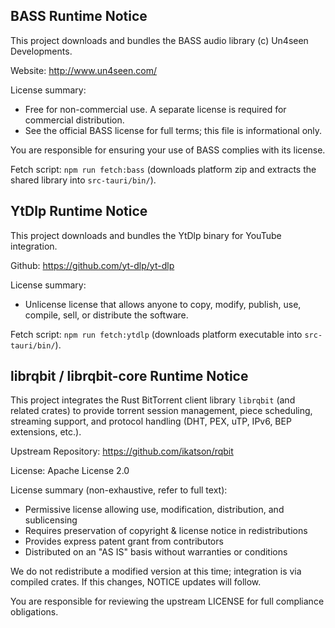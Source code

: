 ## BASS Runtime Notice

This project downloads and bundles the BASS audio library (c) Un4seen Developments.

Website: http://www.un4seen.com/

License summary:
* Free for non-commercial use. A separate license is required for commercial distribution.
* See the official BASS license for full terms; this file is informational only.

You are responsible for ensuring your use of BASS complies with its license.

Fetch script: `npm run fetch:bass` (downloads platform zip and extracts the shared library into `src-tauri/bin/`).

## YtDlp Runtime Notice

This project downloads and bundles the YtDlp binary for YouTube integration.

Github: https://github.com/yt-dlp/yt-dlp

License summary:
* Unlicense license that allows anyone to copy, modify, publish, use, compile, sell, or
distribute the software.

Fetch script: `npm run fetch:ytdlp` (downloads platform executable into `src-tauri/bin/`).

## librqbit / librqbit-core Runtime Notice

This project integrates the Rust BitTorrent client library `librqbit` (and related crates) to provide torrent session management, piece scheduling, streaming support, and protocol handling (DHT, PEX, uTP, IPv6, BEP extensions, etc.).

Upstream Repository: https://github.com/ikatson/rqbit

License: Apache License 2.0

License summary (non-exhaustive, refer to full text):
* Permissive license allowing use, modification, distribution, and sublicensing
* Requires preservation of copyright & license notice in redistributions
* Provides express patent grant from contributors
* Distributed on an "AS IS" basis without warranties or conditions

We do not redistribute a modified version at this time; integration is via compiled crates. If this changes, NOTICE updates will follow.

You are responsible for reviewing the upstream LICENSE for full compliance obligations.

